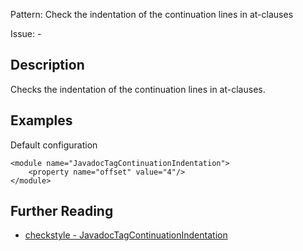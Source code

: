 Pattern: Check the indentation of the continuation lines in at-clauses

Issue: -

## Description

Checks the indentation of the continuation lines in at-clauses. 

## Examples

Default configuration 
    
    
    <module name="JavadocTagContinuationIndentation">
        <property name="offset" value="4"/>
    </module>

## Further Reading

* [checkstyle - JavadocTagContinuationIndentation](http://checkstyle.sourceforge.net/config_javadoc.html#JavadocTagContinuationIndentation)